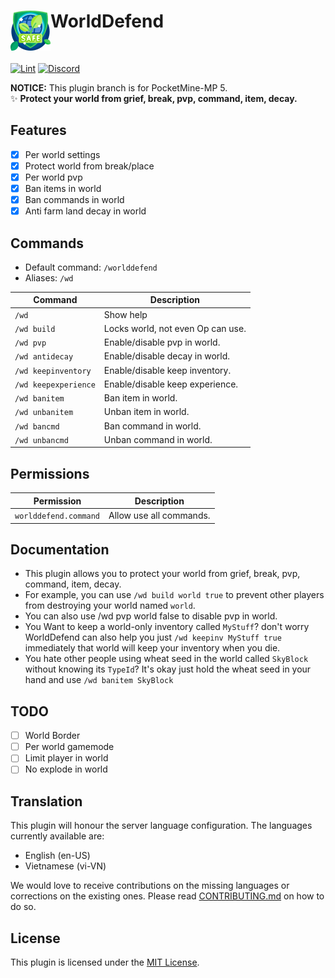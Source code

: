 <h1>WorldDefend<img src="icon.png" height="64" width="64" align="left"></h1><br/>

[![Lint](https://poggit.pmmp.io/ci.shield/Taylor-pm-pl/WorldDefend/WorldDefend)](https://poggit.pmmp.io/ci/Taylor-pm-pl/WorldDefend/WorldDefend)
[![Discord](https://img.shields.io/discord/1100650029573738508.svg?label=&logo=discord&logoColor=ffffff&color=7389D8&labelColor=6A7EC2)](https://discord.gg/yAhsgskaGy)

**NOTICE:** This plugin branch is for PocketMine-MP 5. <br/>
✨ **Protect your world from grief, break, pvp, command, item, decay.**

## Features
- [x] Per world settings
- [x] Protect world from break/place
- [x] Per world pvp
- [x] Ban items in world
- [x] Ban commands in world
- [x] Anti farm land decay in world

## Commands
- Default command: `/worlddefend`
- Aliases: `/wd`

| Command          | Description                       |
|------------------|-----------------------------------|
| `/wd`            | Show help                         |
| `/wd build`      | Locks world, not even Op can use. |
| `/wd pvp`        | Enable/disable pvp in world.      |
| `/wd antidecay`  | Enable/disable decay in world.    |
| `/wd keepinventory` | Enable/disable keep inventory.    |
| `/wd keepexperience`       | Enable/disable keep experience.   |
| `/wd banitem`    | Ban item in world.                |
| `/wd unbanitem`  | Unban item in world.              |
| `/wd bancmd`     | Ban command in world.             |
| `/wd unbancmd`   | Unban command in world.           |

## Permissions
| Permission       | Description                       |
|------------------|-----------------------------------|
| `worlddefend.command` | Allow use all commands.       |

## Documentation
- This plugin allows you to protect your world from grief, break, pvp, command, item, decay.
- For example, you can use `/wd build world true` to prevent other players from destroying your world named `world`.
- You can also use /wd pvp world false to disable pvp in world.
- You Want to keep a world-only inventory called `MyStuff`? don't worry WorldDefend can also help you just `/wd keepinv MyStuff true` immediately that world will keep your inventory when you die.
- You hate other people using wheat seed in the world called `SkyBlock` without knowing its `TypeId`? It's okay just hold the wheat seed in your hand and use `/wd banitem SkyBlock`

## TODO
- [ ] World Border
- [ ] Per world gamemode
- [ ] Limit player in world
- [ ] No explode in world

## Translation
This plugin will honour the server language configuration. The languages currently available are:
- English (en-US)
- Vietnamese (vi-VN)

We would love to receive contributions on the missing languages or corrections on the existing ones. Please read [CONTRIBUTING.md](CONTRIBUTING.md) on how to do so.

## License
This plugin is licensed under the [MIT License](LICENSE).